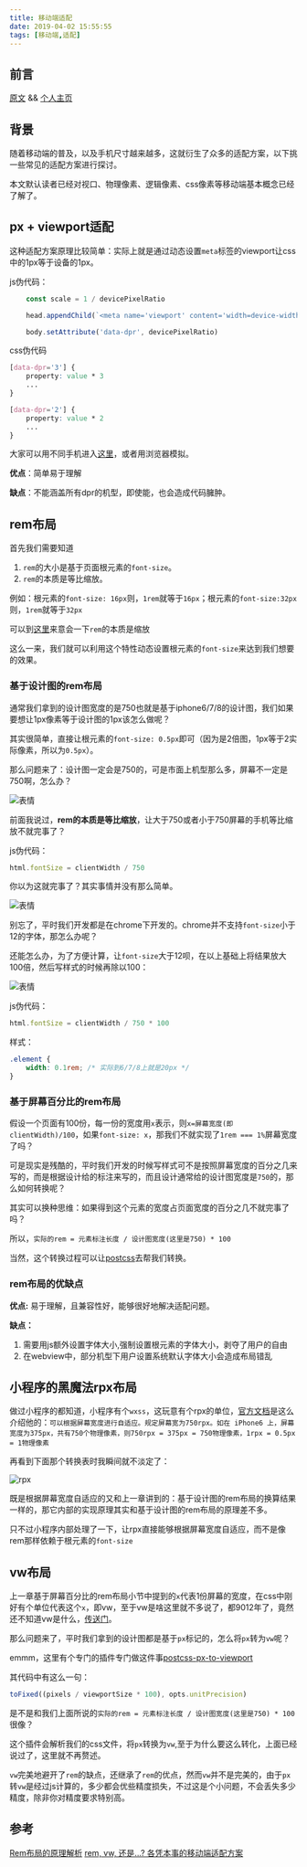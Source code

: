 ```yaml
---
title: 移动端适配
date: 2019-04-02 15:55:55
tags: [移动端,适配]
---
```


## 前言

[原文](https://jayzangwill.github.io/blog/2019/04/02/flexible/) && [个人主页](https://www.jayzangwill.cn)

## 背景

随着移动端的普及，以及手机尺寸越来越多，这就衍生了众多的适配方案，以下挑一些常见的适配方案进行探讨。

本文默认读者已经对视口、物理像素、逻辑像素、css像素等移动端基本概念已经了解了。

## px + viewport适配

这种适配方案原理比较简单：实际上就是通过动态设置`meta`标签的viewport让css中的1px等于设备的1px。

js伪代码： 

```javascript
    const scale = 1 / devicePixelRatio

    head.appendChild(`<meta name='viewport' content='width=device-width, initial-scale=${scale}, maximum-scale=${scale}, minimum-scale=${scale}, user-scalable='no'>`)

    body.setAttribute('data-dpr', devicePixelRatio)
```

css伪代码
```css
[data-dpr='3'] {
    property: value * 3
    ...
}

[data-dpr='2'] {
    property: value * 2
    ...
}
```

大家可以用不同手机进入[这里](https://www.jayzangwill.cn/demo/flexible1.html)，或者用浏览器模拟。

**优点**：简单易于理解

**缺点**：不能涵盖所有dpr的机型，即使能，也会造成代码臃肿。

## rem布局

首先我们需要知道

1. `rem`的大小是基于页面根元素的`font-size`。
2. `rem`的本质是等比缩放。

例如：根元素的`font-size: 16px`则，`1rem`就等于`16px`；根元素的`font-size:32px`则，`1rem`就等于`32px`

可以到[这里](https://www.jayzangwill.cn/demo/flexible2.html)来意会一下`rem`的本质是缩放

这么一来，我们就可以利用这个特性动态设置根元素的`font-size`来达到我们想要的效果。

### 基于设计图的rem布局

通常我们拿到的设计图宽度的是750也就是基于iphone6/7/8的设计图，我们如果要想让1px像素等于设计图的1px该怎么做呢？

其实很简单，直接让根元素的`font-size: 0.5px`即可（因为是2倍图，1px等于2实际像素，所以为`0.5px`）。

那么问题来了：设计图一定会是750的，可是市面上机型那么多，屏幕不一定是750啊，怎么办？

![表情](/blog/img/common/biaoqing1.png)

前面我说过，**rem的本质是等比缩放**，让大于750或者小于750屏幕的手机等比缩放不就完事了？

js伪代码：

```javascript
html.fontSize = clientWidth / 750
```

你以为这就完事了？其实事情并没有那么简单。

![表情](/blog/img/common/yaoming.jpeg)

别忘了，平时我们开发都是在chrome下开发的。chrome并不支持`font-size`小于12的字体，那怎么办呢？

还能怎么办，为了方便计算，让`font-size`大于12呗，在以上基础上将结果放大100倍，然后写样式的时候再除以100：

![表情](/blog/img/common/baobao.jpg)

js伪代码：

```javascript
html.fontSize = clientWidth / 750 * 100
```

样式：

```css
.element {
    width: 0.1rem; /* 实际到6/7/8上就是20px */
}
```

### 基于屏幕百分比的rem布局

假设一个页面有100份，每一份的宽度用`x`表示，则`x=屏幕宽度(即clientWidth)/100`，如果`font-size: x`，那我们不就实现了`1rem === 1%`屏幕宽度了吗？

可是现实是残酷的，平时我们开发的时候写样式可不是按照屏幕宽度的百分之几来写的，而是根据设计给的标注来写的，而且设计通常给的设计图宽度是`750`的，那么如何转换呢？

其实可以换种思维：如果得到这个元素的宽度占页面宽度的百分之几不就完事了吗？

所以，`实际的rem = 元素标注长度 / 设计图宽度(这里是750) * 100`

当然，这个转换过程可以让[postcss](https://www.npmjs.com/package/px2rem)去帮我们转换。

### rem布局的优缺点

**优点:** 易于理解，且兼容性好，能够很好地解决适配问题。

**缺点：**

1. 需要用js额外设置字体大小,强制设置根元素的字体大小，剥夺了用户的自由
2. 在webview中，部分机型下用户设置系统默认字体大小会造成布局错乱

## 小程序的黑魔法rpx布局

做过小程序的都知道，小程序有个`wxss`，这玩意有个rpx的单位，[官方文档](https://developers.weixin.qq.com/miniprogram/dev/framework/view/wxss.html)是这么介绍他的：`可以根据屏幕宽度进行自适应。规定屏幕宽为750rpx。如在 iPhone6 上，屏幕宽度为375px，共有750个物理像素，则750rpx = 375px = 750物理像素，1rpx = 0.5px = 1物理像素`

再看到下面那个转换表时我瞬间就不淡定了：

![rpx](/blog/img/flexible/rpx.jpeg)

既是根据屏幕宽度自适应的又和上一章讲到的：基于设计图的rem布局的换算结果一样的，那它内部的实现原理其实和基于设计图的rem布局的原理差不多。

只不过小程序内部处理了一下，让rpx直接能够根据屏幕宽度自适应，而不是像rem那样依赖于根元素的`font-size`

## vw布局

上一章基于屏幕百分比的rem布局小节中提到的`x`代表1份屏幕的宽度，在css中刚好有个单位代表这个`x`，即vw，至于vw是啥这里就不多说了，都9012年了，竟然还不知道vw是什么，[传送门](https://developer.mozilla.org/zh-CN/docs/Web/CSS/length)。

那么问题来了，平时我们拿到的设计图都是基于`px`标记的，怎么将`px`转为`vw`呢？

emmm，这里有个专门的插件专门做这件事[postcss-px-to-viewport](https://github.com/evrone/postcss-px-to-viewport)

其代码中有这么一句：

```javascript
toFixed((pixels / viewportSize * 100), opts.unitPrecision)
```

是不是和我们上面所说的`实际的rem = 元素标注长度 / 设计图宽度(这里是750) * 100`很像？

这个插件会解析我们的css文件，将`px`转换为`vw`,至于为什么要这么转化，上面已经说过了，这里就不再赘述。

`vw`完美地避开了`rem`的缺点，还继承了`rem`的优点，然而`vw`并不是完美的，由于`px`转`vw`是经过js计算的，多少都会优些精度损失，不过这是个小问题，不会丢失多少精度，除非你对精度要求特别高。

## 参考

[Rem布局的原理解析](https://yanhaijing.com/css/2017/09/29/principle-of-rem-layout/)
[rem, vw, 还是...? 各凭本事的移动端适配方案](https://juejin.im/post/5bc07ebf6fb9a05d026119a9)